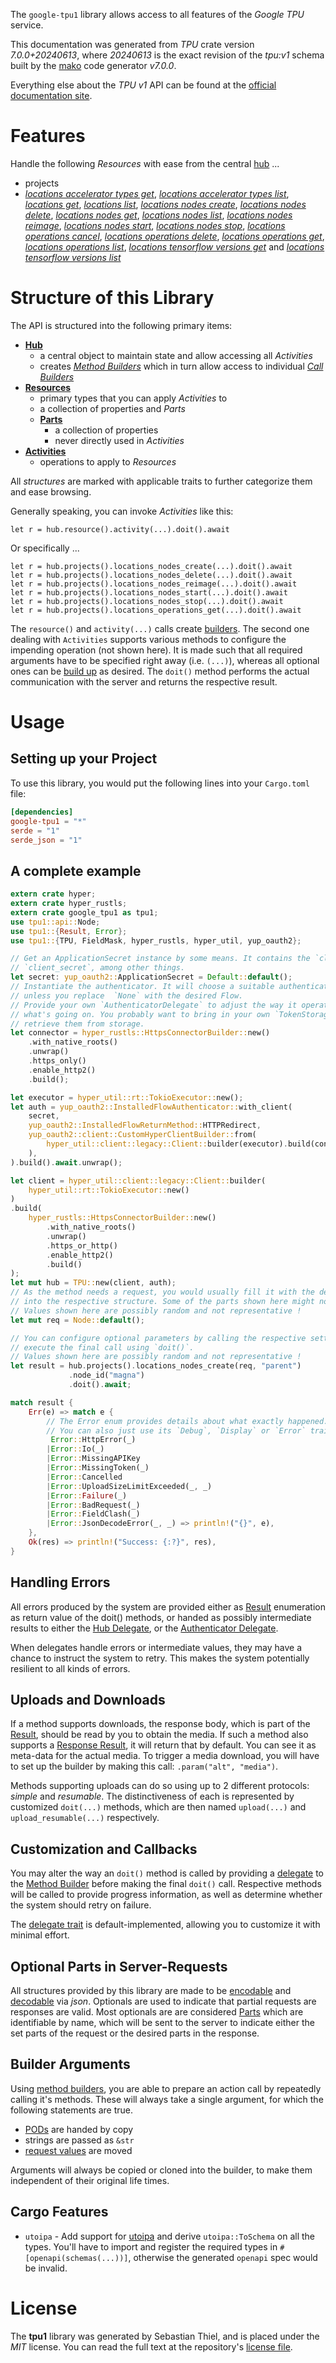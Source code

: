 <!---
DO NOT EDIT !
This file was generated automatically from 'src/generator/templates/api/README.md.mako'
DO NOT EDIT !
-->
The `google-tpu1` library allows access to all features of the *Google TPU* service.

This documentation was generated from *TPU* crate version *7.0.0+20240613*, where *20240613* is the exact revision of the *tpu:v1* schema built by the [mako](http://www.makotemplates.org/) code generator *v7.0.0*.

Everything else about the *TPU* *v1* API can be found at the
[official documentation site](https://cloud.google.com/tpu/).
# Features

Handle the following *Resources* with ease from the central [hub](https://docs.rs/google-tpu1/7.0.0+20240613/google_tpu1/TPU) ...

* projects
 * [*locations accelerator types get*](https://docs.rs/google-tpu1/7.0.0+20240613/google_tpu1/api::ProjectLocationAcceleratorTypeGetCall), [*locations accelerator types list*](https://docs.rs/google-tpu1/7.0.0+20240613/google_tpu1/api::ProjectLocationAcceleratorTypeListCall), [*locations get*](https://docs.rs/google-tpu1/7.0.0+20240613/google_tpu1/api::ProjectLocationGetCall), [*locations list*](https://docs.rs/google-tpu1/7.0.0+20240613/google_tpu1/api::ProjectLocationListCall), [*locations nodes create*](https://docs.rs/google-tpu1/7.0.0+20240613/google_tpu1/api::ProjectLocationNodeCreateCall), [*locations nodes delete*](https://docs.rs/google-tpu1/7.0.0+20240613/google_tpu1/api::ProjectLocationNodeDeleteCall), [*locations nodes get*](https://docs.rs/google-tpu1/7.0.0+20240613/google_tpu1/api::ProjectLocationNodeGetCall), [*locations nodes list*](https://docs.rs/google-tpu1/7.0.0+20240613/google_tpu1/api::ProjectLocationNodeListCall), [*locations nodes reimage*](https://docs.rs/google-tpu1/7.0.0+20240613/google_tpu1/api::ProjectLocationNodeReimageCall), [*locations nodes start*](https://docs.rs/google-tpu1/7.0.0+20240613/google_tpu1/api::ProjectLocationNodeStartCall), [*locations nodes stop*](https://docs.rs/google-tpu1/7.0.0+20240613/google_tpu1/api::ProjectLocationNodeStopCall), [*locations operations cancel*](https://docs.rs/google-tpu1/7.0.0+20240613/google_tpu1/api::ProjectLocationOperationCancelCall), [*locations operations delete*](https://docs.rs/google-tpu1/7.0.0+20240613/google_tpu1/api::ProjectLocationOperationDeleteCall), [*locations operations get*](https://docs.rs/google-tpu1/7.0.0+20240613/google_tpu1/api::ProjectLocationOperationGetCall), [*locations operations list*](https://docs.rs/google-tpu1/7.0.0+20240613/google_tpu1/api::ProjectLocationOperationListCall), [*locations tensorflow versions get*](https://docs.rs/google-tpu1/7.0.0+20240613/google_tpu1/api::ProjectLocationTensorflowVersionGetCall) and [*locations tensorflow versions list*](https://docs.rs/google-tpu1/7.0.0+20240613/google_tpu1/api::ProjectLocationTensorflowVersionListCall)




# Structure of this Library

The API is structured into the following primary items:

* **[Hub](https://docs.rs/google-tpu1/7.0.0+20240613/google_tpu1/TPU)**
    * a central object to maintain state and allow accessing all *Activities*
    * creates [*Method Builders*](https://docs.rs/google-tpu1/7.0.0+20240613/google_tpu1/common::MethodsBuilder) which in turn
      allow access to individual [*Call Builders*](https://docs.rs/google-tpu1/7.0.0+20240613/google_tpu1/common::CallBuilder)
* **[Resources](https://docs.rs/google-tpu1/7.0.0+20240613/google_tpu1/common::Resource)**
    * primary types that you can apply *Activities* to
    * a collection of properties and *Parts*
    * **[Parts](https://docs.rs/google-tpu1/7.0.0+20240613/google_tpu1/common::Part)**
        * a collection of properties
        * never directly used in *Activities*
* **[Activities](https://docs.rs/google-tpu1/7.0.0+20240613/google_tpu1/common::CallBuilder)**
    * operations to apply to *Resources*

All *structures* are marked with applicable traits to further categorize them and ease browsing.

Generally speaking, you can invoke *Activities* like this:

```Rust,ignore
let r = hub.resource().activity(...).doit().await
```

Or specifically ...

```ignore
let r = hub.projects().locations_nodes_create(...).doit().await
let r = hub.projects().locations_nodes_delete(...).doit().await
let r = hub.projects().locations_nodes_reimage(...).doit().await
let r = hub.projects().locations_nodes_start(...).doit().await
let r = hub.projects().locations_nodes_stop(...).doit().await
let r = hub.projects().locations_operations_get(...).doit().await
```

The `resource()` and `activity(...)` calls create [builders][builder-pattern]. The second one dealing with `Activities`
supports various methods to configure the impending operation (not shown here). It is made such that all required arguments have to be
specified right away (i.e. `(...)`), whereas all optional ones can be [build up][builder-pattern] as desired.
The `doit()` method performs the actual communication with the server and returns the respective result.

# Usage

## Setting up your Project

To use this library, you would put the following lines into your `Cargo.toml` file:

```toml
[dependencies]
google-tpu1 = "*"
serde = "1"
serde_json = "1"
```

## A complete example

```Rust
extern crate hyper;
extern crate hyper_rustls;
extern crate google_tpu1 as tpu1;
use tpu1::api::Node;
use tpu1::{Result, Error};
use tpu1::{TPU, FieldMask, hyper_rustls, hyper_util, yup_oauth2};

// Get an ApplicationSecret instance by some means. It contains the `client_id` and
// `client_secret`, among other things.
let secret: yup_oauth2::ApplicationSecret = Default::default();
// Instantiate the authenticator. It will choose a suitable authentication flow for you,
// unless you replace  `None` with the desired Flow.
// Provide your own `AuthenticatorDelegate` to adjust the way it operates and get feedback about
// what's going on. You probably want to bring in your own `TokenStorage` to persist tokens and
// retrieve them from storage.
let connector = hyper_rustls::HttpsConnectorBuilder::new()
    .with_native_roots()
    .unwrap()
    .https_only()
    .enable_http2()
    .build();

let executor = hyper_util::rt::TokioExecutor::new();
let auth = yup_oauth2::InstalledFlowAuthenticator::with_client(
    secret,
    yup_oauth2::InstalledFlowReturnMethod::HTTPRedirect,
    yup_oauth2::client::CustomHyperClientBuilder::from(
        hyper_util::client::legacy::Client::builder(executor).build(connector),
    ),
).build().await.unwrap();

let client = hyper_util::client::legacy::Client::builder(
    hyper_util::rt::TokioExecutor::new()
)
.build(
    hyper_rustls::HttpsConnectorBuilder::new()
        .with_native_roots()
        .unwrap()
        .https_or_http()
        .enable_http2()
        .build()
);
let mut hub = TPU::new(client, auth);
// As the method needs a request, you would usually fill it with the desired information
// into the respective structure. Some of the parts shown here might not be applicable !
// Values shown here are possibly random and not representative !
let mut req = Node::default();

// You can configure optional parameters by calling the respective setters at will, and
// execute the final call using `doit()`.
// Values shown here are possibly random and not representative !
let result = hub.projects().locations_nodes_create(req, "parent")
             .node_id("magna")
             .doit().await;

match result {
    Err(e) => match e {
        // The Error enum provides details about what exactly happened.
        // You can also just use its `Debug`, `Display` or `Error` traits
         Error::HttpError(_)
        |Error::Io(_)
        |Error::MissingAPIKey
        |Error::MissingToken(_)
        |Error::Cancelled
        |Error::UploadSizeLimitExceeded(_, _)
        |Error::Failure(_)
        |Error::BadRequest(_)
        |Error::FieldClash(_)
        |Error::JsonDecodeError(_, _) => println!("{}", e),
    },
    Ok(res) => println!("Success: {:?}", res),
}

```
## Handling Errors

All errors produced by the system are provided either as [Result](https://docs.rs/google-tpu1/7.0.0+20240613/google_tpu1/common::Result) enumeration as return value of
the doit() methods, or handed as possibly intermediate results to either the
[Hub Delegate](https://docs.rs/google-tpu1/7.0.0+20240613/google_tpu1/common::Delegate), or the [Authenticator Delegate](https://docs.rs/yup-oauth2/*/yup_oauth2/trait.AuthenticatorDelegate.html).

When delegates handle errors or intermediate values, they may have a chance to instruct the system to retry. This
makes the system potentially resilient to all kinds of errors.

## Uploads and Downloads
If a method supports downloads, the response body, which is part of the [Result](https://docs.rs/google-tpu1/7.0.0+20240613/google_tpu1/common::Result), should be
read by you to obtain the media.
If such a method also supports a [Response Result](https://docs.rs/google-tpu1/7.0.0+20240613/google_tpu1/common::ResponseResult), it will return that by default.
You can see it as meta-data for the actual media. To trigger a media download, you will have to set up the builder by making
this call: `.param("alt", "media")`.

Methods supporting uploads can do so using up to 2 different protocols:
*simple* and *resumable*. The distinctiveness of each is represented by customized
`doit(...)` methods, which are then named `upload(...)` and `upload_resumable(...)` respectively.

## Customization and Callbacks

You may alter the way an `doit()` method is called by providing a [delegate](https://docs.rs/google-tpu1/7.0.0+20240613/google_tpu1/common::Delegate) to the
[Method Builder](https://docs.rs/google-tpu1/7.0.0+20240613/google_tpu1/common::CallBuilder) before making the final `doit()` call.
Respective methods will be called to provide progress information, as well as determine whether the system should
retry on failure.

The [delegate trait](https://docs.rs/google-tpu1/7.0.0+20240613/google_tpu1/common::Delegate) is default-implemented, allowing you to customize it with minimal effort.

## Optional Parts in Server-Requests

All structures provided by this library are made to be [encodable](https://docs.rs/google-tpu1/7.0.0+20240613/google_tpu1/common::RequestValue) and
[decodable](https://docs.rs/google-tpu1/7.0.0+20240613/google_tpu1/common::ResponseResult) via *json*. Optionals are used to indicate that partial requests are responses
are valid.
Most optionals are are considered [Parts](https://docs.rs/google-tpu1/7.0.0+20240613/google_tpu1/common::Part) which are identifiable by name, which will be sent to
the server to indicate either the set parts of the request or the desired parts in the response.

## Builder Arguments

Using [method builders](https://docs.rs/google-tpu1/7.0.0+20240613/google_tpu1/common::CallBuilder), you are able to prepare an action call by repeatedly calling it's methods.
These will always take a single argument, for which the following statements are true.

* [PODs][wiki-pod] are handed by copy
* strings are passed as `&str`
* [request values](https://docs.rs/google-tpu1/7.0.0+20240613/google_tpu1/common::RequestValue) are moved

Arguments will always be copied or cloned into the builder, to make them independent of their original life times.

[wiki-pod]: http://en.wikipedia.org/wiki/Plain_old_data_structure
[builder-pattern]: http://en.wikipedia.org/wiki/Builder_pattern
[google-go-api]: https://github.com/google/google-api-go-client

## Cargo Features

* `utoipa` - Add support for [utoipa](https://crates.io/crates/utoipa) and derive `utoipa::ToSchema` on all
the types. You'll have to import and register the required types in `#[openapi(schemas(...))]`, otherwise the
generated `openapi` spec would be invalid.


# License
The **tpu1** library was generated by Sebastian Thiel, and is placed
under the *MIT* license.
You can read the full text at the repository's [license file][repo-license].

[repo-license]: https://github.com/Byron/google-apis-rsblob/main/LICENSE.md

